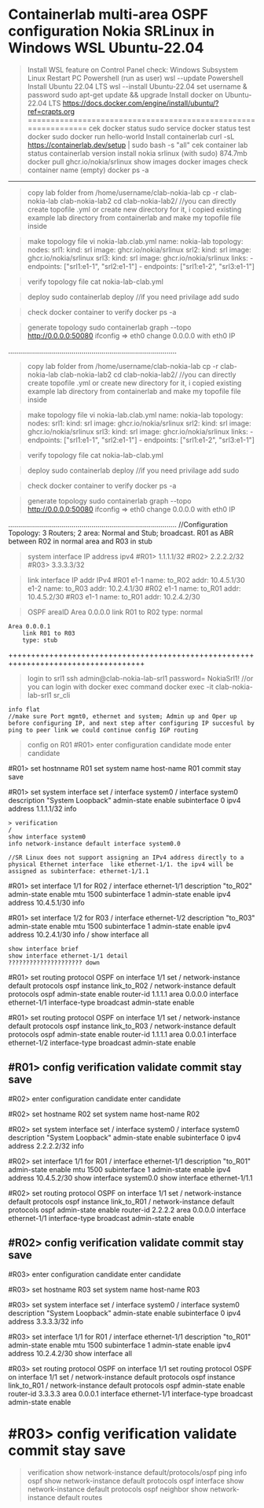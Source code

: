 # Containerlab multi-area OSPF configuration Nokia SRLinux in Windows WSL Ubuntu-22.04

>Install WSL feature on Control Panel
	check:	Windows Subsystem Linux
	Restart PC
>Powershell (run as user)
	wsl --update
>Powershell Install Ubuntu 22.04 LTS
	wsl --install Ubuntu-22.04
	set username & password
	sudo apt-get update && upgrade
>Install docker on Ubuntu-22.04 LTS
	https://docs.docker.com/engine/install/ubuntu/?ref=crapts.org	
===============================================================
>cek docker status
	sudo service docker status
>test docker
	sudo docker run hello-world
>Install containerlab
	curl -sL https://containerlab.dev/setup | sudo bash -s "all"
>cek container lab status
	containerlab version
>install nokia srlinux (with sudo) 874.7mb
	docker pull ghcr.io/nokia/srlinux
>show images
	docker images
>check container name (empty)
	docker ps -a

------------------------------------------------------------------------------------
>copy lab folder from /home/username/clab-nokia-lab
	cp -r clab-nokia-lab clab-nokia-lab2
	cd clab-nokia-lab2/
//you can directly create topofile .yml or create new directory for it, i copied existing example lab directory from containerlab and make my topofile file inside

>make topology file
	vi nokia-lab.clab.yml
		name: nokia-lab
		topology:
		nodes:
			srl1:
			kind: srl
			image: ghcr.io/nokia/srlinux
			srl2:
			kind: srl
			image: ghcr.io/nokia/srlinux
			srl3:
			kind: srl
			image: ghcr.io/nokia/srlinux
		links:
			- endpoints: ["srl1:e1-1", "srl2:e1-1"]
			- endpoints: ["srl1:e1-2", "srl3:e1-1"]

>verify topology file
	cat nokia-lab-clab.yml
	
>deploy
	sudo containerlab deploy <topofile>
	//if you need privilage add sudo 
	
>check docker container to verify
	docker ps -a
	
>generate topology
	sudo containerlab graph --topo <topofile>
	http://0.0.0.0:50080
	ifconfig => eth0
	change 0.0.0.0 with eth0 IP

.....................................................................................
>copy lab folder from /home/username/clab-nokia-lab
	cp -r clab-nokia-lab clab-nokia-lab2
	cd clab-nokia-lab2/
//you can directly create topofile .yml or create new directory for it, i copied existing example lab directory from containerlab and make my topofile file inside

>make topology file
	vi nokia-lab.clab.yml
		name: nokia-lab
		topology:
		nodes:
			srl1:
			kind: srl
			image: ghcr.io/nokia/srlinux
			srl2:
			kind: srl
			image: ghcr.io/nokia/srlinux
			srl3:
			kind: srl
			image: ghcr.io/nokia/srlinux
		links:
			- endpoints: ["srl1:e1-1", "srl2:e1-1"]
			- endpoints: ["srl1:e1-2", "srl3:e1-1"]

>verify topology file
	cat nokia-lab-clab.yml
	
>deploy
	sudo containerlab deploy <topofile>
	//if you need privilage add sudo 
	
>check docker container to verify
	docker ps -a
	
>generate topology
	sudo containerlab graph --topo <topofile>
	http://0.0.0.0:50080
	ifconfig => eth0
	change 0.0.0.0 with eth0 IP

.....................................................................................
//Configuration Topology: 3 Routers; 2 area: Normal and Stub; broadcast.
R01 as ABR between R02 in normal area and R03 in stub

>system interface IP address ipv4
	#R01> 1.1.1.1/32
	#R02> 2.2.2.2/32
	#R03> 3.3.3.3/32

>link interface IP addr IPv4
	#R01
		e1-1
			name: to_R02
			addr: 10.4.5.1/30
		e1-2
			name: to_R03
			addr: 10.2.4.1/30
	#R02
		e1-1
			name: to_R01
			addr: 10.4.5.2/30
	#R03
		e1-1
			name: to_R01
			addr: 10.2.4.2/30

>OSPF areaID
	Area 0.0.0.0
		link R01 to R02
		type: normal

	Area 0.0.0.1
		link R01 to R03
		type: stub

++++++++++++++++++++++++++++++++++++++++++++++++++++++++++++++++++++++++++++++++++++
>login to srl1
	ssh admin@clab-nokia-lab-srl1
	password= NokiaSrl1!
	//or you can login with docker exec command
	docker exec -it clab-nokia-lab-srl1 sr_cli
	
	info flat
	//make sure Port mgmt0, ethernet and system; Admin up and Oper up before configuring IP, and next step after configuring IP succesful by ping to peer link we could continue config IGP routing

>config on R01
#R01> enter configuration candidate mode
	enter candidate

#R01> set hostnname R01
	set system name host-name R01
	commit stay
	save

#R01> set system interface
	set / interface system0
		/ interface system0 description "System Loopback"
							admin-state enable
							subinterface 0 
							ipv4 address 1.1.1.1/32
	info

	> verification
	/
	show interface system0
	info network-instance default interface system0.0
	
	//SR Linux does not support assigning an IPv4 address directly to a physical Ethernet interface  like ethernet-1/1. the ipv4 will be assigned as subinterface: ethernet-1/1.1
	
#R01> set interface 1/1 for R02
	/ interface ethernet-1/1
							 description "to_R02"
							 admin-state enable
							 mtu 1500
							 subinterface 1
								admin-state enable
								ipv4 address 10.4.5.1/30
	info

#R01> set interface 1/2 for R03
	/ interface ethernet-1/2
							 description "to_R03"
							 admin-state enable
							 mtu 1500
							 subinterface 1
								admin-state enable
								ipv4 address 10.2.4.1/30
	info
	/
	show interface all
	
	show interface brief	
	show interface ethernet-1/1 detail
	????????????????????? down 

#R01> set routing protocol OSPF on interface 1/1
	set / network-instance default protocols ospf instance link_to_R02
		/ network-instance default protocols ospf admin-state enable
												  router-id 1.1.1.1
												  area 0.0.0.0
												  interface ethernet-1/1
												  interface-type broadcast
												  admin-state enable
	
#R01> set routing protocol OSPF on interface 1/1
	set / network-instance default protocols ospf instance link_to_R03
		/ network-instance default protocols ospf admin-state enable
												  router-id 1.1.1.1
												  area 0.0.0.1
												  interface ethernet-1/2
												  interface-type broadcast
												  admin-state enable
	
#R01> config verification
	validate
	commit stay
	save
------------------------------------------------
#R02> enter configuration candidate
	enter candidate

#R02> set hostname R02
	set system name host-name R02

#R02> set system interface
	set / interface system0
		/ interface system0 description "System Loopback"
							admin-state enable
							subinterface 0 
							ipv4 address 2.2.2.2/32
	info

#R02> set interface 1/1 for R01
	/ interface ethernet-1/1
							 description "to_R01"
							 admin-state enable
							 mtu 1500
							 subinterface 1
								admin-state enable
								ipv4 address 10.4.5.2/30
	show interface system0.0
	show interface ethernet-1/1.1

#R02> set routing protocol OSPF on interface 1/1
	set / network-instance default protocols ospf instance link_to_R01
		/ network-instance default protocols ospf admin-state enable
												  router-id 2.2.2.2
												  area 0.0.0.0
												  interface ethernet-1/1
												  interface-type broadcast
												  admin-state enable

#R02> config verification
	validate
	commit stay
	save
------------------------------------------------
#R03> enter configuration candidate
	enter candidate

#R03> set hostname R03
	set system name host-name R03

#R03> set system interface
	set / interface system0
		/ interface system0 description "System Loopback"
							admin-state enable
							subinterface 0 
							ipv4 address 3.3.3.3/32
	info

#R03> set interface 1/1 for R01
	/ interface ethernet-1/1
							 description "to_R01"
							 admin-state enable
							 mtu 1500
							 subinterface 1
								admin-state enable
								ipv4 address 10.2.4.2/30
	show interface all
	
#R03> set routing protocol OSPF on interface 1/1
set routing protocol OSPF on interface 1/1
	set / network-instance default protocols ospf instance link_to_R01
		/ network-instance default protocols ospf admin-state enable
												  router-id 3.3.3.3
												  area 0.0.0.1
												  interface ethernet-1/1
												  interface-type broadcast
												  admin-state enable
												  
#R03> config verification
	validate
	commit stay
	save
================================================
>verification
	show network-instance default/protocols/ospf
	ping 
	info ospf
	show network-instance default protocols ospf interface
	show network-instance default protocols ospf neighbor
	show network-instance default routes

